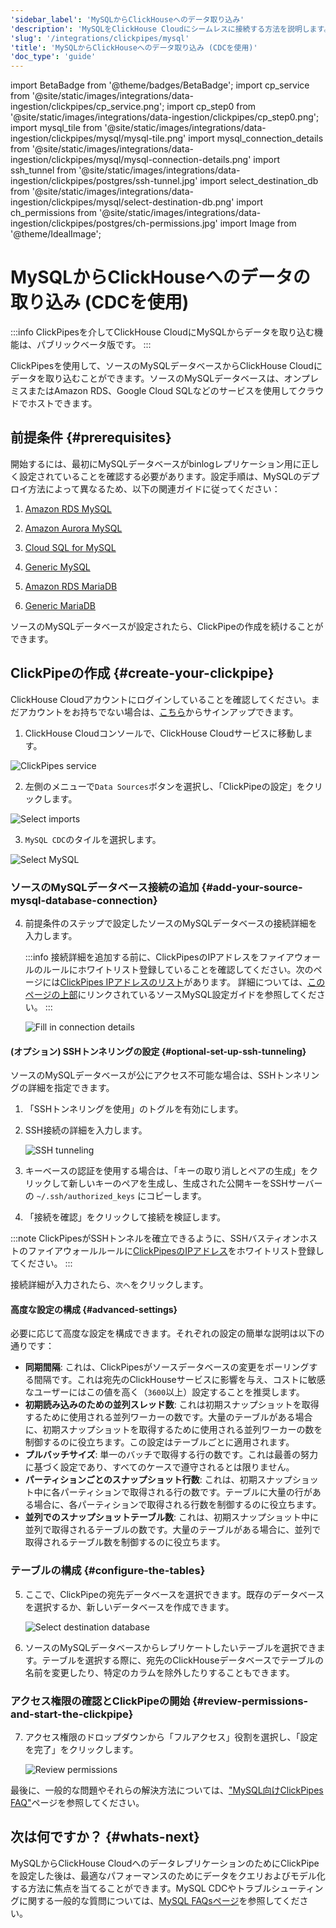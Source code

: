 ```yaml
---
'sidebar_label': 'MySQLからClickHouseへのデータ取り込み'
'description': 'MySQLをClickHouse Cloudにシームレスに接続する方法を説明します。'
'slug': '/integrations/clickpipes/mysql'
'title': 'MySQLからClickHouseへのデータ取り込み (CDCを使用)'
'doc_type': 'guide'
---
```


import BetaBadge from '@theme/badges/BetaBadge';
import cp_service from '@site/static/images/integrations/data-ingestion/clickpipes/cp_service.png';
import cp_step0 from '@site/static/images/integrations/data-ingestion/clickpipes/cp_step0.png';
import mysql_tile from '@site/static/images/integrations/data-ingestion/clickpipes/mysql/mysql-tile.png'
import mysql_connection_details from '@site/static/images/integrations/data-ingestion/clickpipes/mysql/mysql-connection-details.png'
import ssh_tunnel from '@site/static/images/integrations/data-ingestion/clickpipes/postgres/ssh-tunnel.jpg'
import select_destination_db from '@site/static/images/integrations/data-ingestion/clickpipes/mysql/select-destination-db.png'
import ch_permissions from '@site/static/images/integrations/data-ingestion/clickpipes/postgres/ch-permissions.jpg'
import Image from '@theme/IdealImage';


# MySQLからClickHouseへのデータの取り込み (CDCを使用)

<BetaBadge/>

:::info
ClickPipesを介してClickHouse CloudにMySQLからデータを取り込む機能は、パブリックベータ版です。
:::

ClickPipesを使用して、ソースのMySQLデータベースからClickHouse Cloudにデータを取り込むことができます。ソースのMySQLデータベースは、オンプレミスまたはAmazon RDS、Google Cloud SQLなどのサービスを使用してクラウドでホストできます。

## 前提条件 {#prerequisites}

開始するには、最初にMySQLデータベースがbinlogレプリケーション用に正しく設定されていることを確認する必要があります。設定手順は、MySQLのデプロイ方法によって異なるため、以下の関連ガイドに従ってください：

1. [Amazon RDS MySQL](./mysql/source/rds)

2. [Amazon Aurora MySQL](./mysql/source/aurora)

3. [Cloud SQL for MySQL](./mysql/source/gcp)

4. [Generic MySQL](./mysql/source/generic)

5. [Amazon RDS MariaDB](./mysql/source/rds_maria)

6. [Generic MariaDB](./mysql/source/generic_maria)

ソースのMySQLデータベースが設定されたら、ClickPipeの作成を続けることができます。

## ClickPipeの作成 {#create-your-clickpipe}

ClickHouse Cloudアカウントにログインしていることを確認してください。まだアカウントをお持ちでない場合は、[こちら](https://cloud.clickhouse.com/)からサインアップできます。

[//]: # (   TODO update image here)
1. ClickHouse Cloudコンソールで、ClickHouse Cloudサービスに移動します。

<Image img={cp_service} alt="ClickPipes service" size="lg" border/>

2. 左側のメニューで`Data Sources`ボタンを選択し、「ClickPipeの設定」をクリックします。

<Image img={cp_step0} alt="Select imports" size="lg" border/>

3. `MySQL CDC`のタイルを選択します。

<Image img={mysql_tile} alt="Select MySQL" size="lg" border/>

### ソースのMySQLデータベース接続の追加 {#add-your-source-mysql-database-connection}

4. 前提条件のステップで設定したソースのMySQLデータベースの接続詳細を入力します。

   :::info
   接続詳細を追加する前に、ClickPipesのIPアドレスをファイアウォールのルールにホワイトリスト登録していることを確認してください。次のページには[ClickPipes IPアドレスのリスト](../index.md#list-of-static-ips)があります。
   詳細については、[このページの上部](#prerequisites)にリンクされているソースMySQL設定ガイドを参照してください。
   :::

   <Image img={mysql_connection_details} alt="Fill in connection details" size="lg" border/>

#### (オプション) SSHトンネリングの設定 {#optional-set-up-ssh-tunneling}

ソースのMySQLデータベースが公にアクセス不可能な場合は、SSHトンネリングの詳細を指定できます。

1. 「SSHトンネリングを使用」のトグルを有効にします。
2. SSH接続の詳細を入力します。

   <Image img={ssh_tunnel} alt="SSH tunneling" size="lg" border/>

3. キーベースの認証を使用する場合は、「キーの取り消しとペアの生成」をクリックして新しいキーのペアを生成し、生成された公開キーをSSHサーバーの `~/.ssh/authorized_keys` にコピーします。
4. 「接続を確認」をクリックして接続を検証します。

:::note
ClickPipesがSSHトンネルを確立できるように、SSHバスティオンホストのファイアウォールルールに[ClickPipesのIPアドレス](../clickpipes#list-of-static-ips)をホワイトリスト登録してください。
:::

接続詳細が入力されたら、`次へ`をクリックします。

#### 高度な設定の構成 {#advanced-settings}

必要に応じて高度な設定を構成できます。それぞれの設定の簡単な説明は以下の通りです：

- **同期間隔**: これは、ClickPipesがソースデータベースの変更をポーリングする間隔です。これは宛先のClickHouseサービスに影響を与え、コストに敏感なユーザーにはこの値を高く（`3600`以上）設定することを推奨します。
- **初期読み込みのための並列スレッド数**: これは初期スナップショットを取得するために使用される並列ワーカーの数です。大量のテーブルがある場合に、初期スナップショットを取得するために使用される並列ワーカーの数を制御するのに役立ちます。この設定はテーブルごとに適用されます。
- **プルバッチサイズ**: 単一のバッチで取得する行の数です。これは最善の努力に基づく設定であり、すべてのケースで遵守されるとは限りません。
- **パーティションごとのスナップショット行数**: これは、初期スナップショット中に各パーティションで取得される行の数です。テーブルに大量の行がある場合に、各パーティションで取得される行数を制御するのに役立ちます。
- **並列でのスナップショットテーブル数**: これは、初期スナップショット中に並列で取得されるテーブルの数です。大量のテーブルがある場合に、並列で取得されるテーブル数を制御するのに役立ちます。

### テーブルの構成 {#configure-the-tables}

5. ここで、ClickPipeの宛先データベースを選択できます。既存のデータベースを選択するか、新しいデータベースを作成できます。

   <Image img={select_destination_db} alt="Select destination database" size="lg" border/>

6. ソースのMySQLデータベースからレプリケートしたいテーブルを選択できます。テーブルを選択する際に、宛先のClickHouseデータベースでテーブルの名前を変更したり、特定のカラムを除外したりすることもできます。

### アクセス権限の確認とClickPipeの開始 {#review-permissions-and-start-the-clickpipe}

7. アクセス権限のドロップダウンから「フルアクセス」役割を選択し、「設定を完了」をクリックします。

   <Image img={ch_permissions} alt="Review permissions" size="lg" border/>

最後に、一般的な問題やそれらの解決方法については、["MySQL向けClickPipes FAQ"](/integrations/clickpipes/mysql/faq)ページを参照してください。

## 次は何ですか？ {#whats-next}

[//]: # "TODO Write a MySQL-specific migration guide and best practices similar to the existing one for PostgreSQL. The current migration guide points to the MySQL table engine, which is not ideal."

MySQLからClickHouse CloudへのデータレプリケーションのためにClickPipeを設定した後は、最適なパフォーマンスのためにデータをクエリおよびモデル化する方法に焦点を当てることができます。MySQL CDCやトラブルシューティングに関する一般的な質問については、[MySQL FAQsページ](/integrations/data-ingestion/clickpipes/mysql/faq.md)を参照してください。
